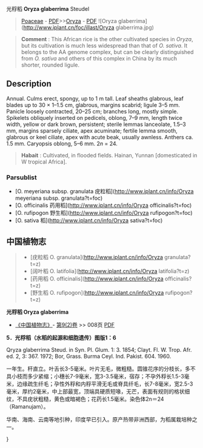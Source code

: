 光稃稻 **Oryza glaberrima** Steudel

> [Poaceae](http://www.iplant.cn/info/Poaceae?t=foc) - [PDF](http://www.iplant.cn/foc/pdf/Poaceae.pdf)>>[Oryza](http://www.iplant.cn/info/Oryza?t=foc) - [PDF](http://www.iplant.cn/foc/pdf/Oryza.pdf)
![Oryza glaberrima](http://www.iplant.cn/foc/illast/Oryza glaberrima.jpg)

> **Comment** : 
> This African rice is the other cultivated species in *Oryza*, but its cultivation is much less widespread than that of *O. sativa*. It belongs to the AA genome complex, but can be clearly distinguished from *O. sativa* and others of this complex in China by its much shorter, rounded ligule.

## Description

Annual. Culms erect, spongy, up to 1 m tall. Leaf sheaths glabrous, leaf blades up to 30 × 1–1.5 cm, glabrous, margins scabrid; ligule 3–5 mm. Panicle loosely contracted, 20–25 cm; branches long, mostly simple. Spikelets obliquely inserted on pedicels, oblong, 7–9 mm, length twice width, yellow or dark brown, persistent; sterile lemmas lanceolate, 1.5–3 mm, margins sparsely ciliate, apex acuminate; fertile lemma smooth, glabrous or keel ciliate, apex with acute beak, usually awnless. Anthers ca. 1.5 mm. Caryopsis oblong, 5–6 mm. 2*n* = 24.

> **Habait** : 
> Cultivated, in flooded fields. Hainan, Yunnan [domesticated in W tropical Africa].

### Parsublist

* [O.  meyeriana subsp. granulata  疣粒稻](http://www.iplant.cn/info/Oryza meyeriana subsp. granulata?t=foc)
* [O.  officinalis  药用稻](http://www.iplant.cn/info/Oryza officinalis?t=foc)
* [O.  rufipogon  野生稻](http://www.iplant.cn/info/Oryza rufipogon?t=foc)
* [O.  sativa  稻](http://www.iplant.cn/info/Oryza sativa?t=foc)

## 中国植物志

> * [疣粒稻  O.  granulata](http://www.iplant.cn/info/Oryza granulata?t=z)
> * [阔叶稻  O.  latifolia](http://www.iplant.cn/info/Oryza latifolia?t=z)
> * [药用稻  O.  officinalis](http://www.iplant.cn/info/Oryza officinalis?t=z)
> * [野生稻  O.  rufipogon](http://www.iplant.cn/info/Oryza rufipogon?t=z)

**光稃稻 Oryza glaberrima**

* [《中国植物志》](http://www.iplant.cn/frps)- [第9(2)卷](http://www.iplant.cn/frps/vol/9(2)) >> 008页 [PDF](http://www.iplant.cn/frps/pdf/9(2)/008.pdf)

**5．光稃稻（水稻的起源和细胞遗传）图版1：6**

Qryza glaberrima Steud. in Syn. Pl. Glum. 1: 3. 1854; Clayt. Fl. W. Trop. Afr. ed. 2, 3: 367. 1972; Bor, Grass. Burma Ceyl. Ind. Pakist. 604. 1960.

一年生。秆直立。叶舌长3-5毫米。叶片无毛，微粗糙。圆锥花序的分枝长，多不具小枝而多少紧缩；小穗长7-9毫米，宽3-3.5毫米，宿存；不孕外稃长1.5-3毫米，边缘疏生纤毛；孕性外稃和内稃平滑无毛或脊具纤毛，长7-8毫米，宽2.5-3毫米，厚约2毫米，中上部最宽，顶端具硬质短喙，无芒，表面有规则的格状细纹，不具疣状粗糙，黄色或暗褐色；花药长1.5毫米。染色体2n＝24（Ramanujam）。

华南、海南、云南等地引种，印度早已引入。原产热带非洲西部，为稻属栽培种之一。

}